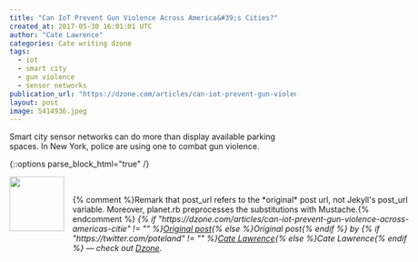 ```yaml
---
title: "Can IoT Prevent Gun Violence Across America&#39;s Cities?"
created_at: 2017-05-30 16:01:01 UTC
author: "Cate Lawrence"
categories: Cate writing dzone
tags: 
  - iot
  - smart city
  - gun violence
  - sensor networks
publication_url: "https://dzone.com/articles/can-iot-prevent-gun-violence-across-americas-citie"
layout: post
image: 5414936.jpeg
---
```

Smart city sensor networks can do more than display available parking spaces. In New York, police are using one to combat gun violence.


{::options parse_block_html="true" /}
<div class="author">
   <img src="https://www.rss-specifications.com/rss-spec-rss.gif" style="width: 96px; height: 96;">
   <span style="position: absolute; padding: 32px 15px;">{% comment %}Remark that post_url refers to the *original* post url, not Jekyll's post_url variable. Moreover, planet.rb preprocesses the substitutions with Mustache.{% endcomment %}
      <i>{% if "https://dzone.com/articles/can-iot-prevent-gun-violence-across-americas-citie" != "" %}<a href="https://dzone.com/articles/can-iot-prevent-gun-violence-across-americas-citie">Original post</a>{% else %}Original post{% endif %} by {% if "https://twitter.com/poteland" != "" %}<a href="https://twitter.com/poteland">Cate Lawrence</a>{% else %}Cate Lawrence{% endif %} &mdash; check out <a href="https://dzone.com">Dzone</a>.</i>
  </span>
</div>

